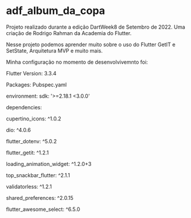 # adf_album_da_copa

Projeto realizado durante a edição DartWeek8 de Setembro de 2022.
Uma criação de Rodrigo Rahman da Academia do Flutter.

Nesse projeto podemos aprender muito sobre o uso do Flutter GetIT e SetState, Arquitetura MVP e muito mais.

Minha configuração no momento de desenvolvivemnto foi:

Flutter Version: 3.3.4

Packages: Pubspec.yaml

environment:  sdk: '>=2.18.1 <3.0.0'


dependencies:

  cupertino_icons: ^1.0.2
  
  dio: ^4.0.6
  
  flutter_dotenv: ^5.0.2
  
  flutter_getit: ^1.2.1
  
  loading_animation_widget: ^1.2.0+3
  
  top_snackbar_flutter: ^2.1.1
  
  validatorless: ^1.2.1
  
  shared_preferences: ^2.0.15
  
  flutter_awesome_select: ^6.5.0
  
